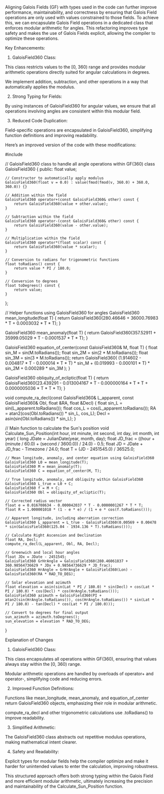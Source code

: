 Aligning Galois Fields (GF) with types used in the code can further improve performance, maintainability, and correctness by ensuring that Galois Field operations are only used with values constrained to those fields. To achieve this, we can encapsulate Galois Field operations in a dedicated class that enforces modular arithmetic for angles. This refactoring improves type safety and makes the use of Galois Fields explicit, allowing the compiler to optimize these operations.

Key Enhancements:

1. GaloisField360 Class:

This class restricts values to the [0, 360) range and provides modular arithmetic operations directly suited for angular calculations in degrees.

We implement addition, subtraction, and other operations in a way that automatically applies the modulus.



2. Strong Typing for Fields:

By using instances of GaloisField360 for angular values, we ensure that all operations involving angles are consistent within this modular field.



3. Reduced Code Duplication:

Field-specific operations are encapsulated in GaloisField360, simplifying function definitions and improving readability.




Here’s an improved version of the code with these modifications:

#include <cmath>

// GaloisField360 class to handle all angle operations within GF(360)
class GaloisField360 {
public:
    float value;

    // Constructor to automatically apply modulus
    GaloisField360(float v = 0.0) : value(fmod(fmod(v, 360.0) + 360.0, 360.0)) {}

    // Addition within the field
    GaloisField360 operator+(const GaloisField360& other) const {
        return GaloisField360(value + other.value);
    }

    // Subtraction within the field
    GaloisField360 operator-(const GaloisField360& other) const {
        return GaloisField360(value - other.value);
    }

    // Multiplication within the field
    GaloisField360 operator*(float scalar) const {
        return GaloisField360(value * scalar);
    }

    // Conversion to radians for trigonometric functions
    float toRadians() const {
        return value * PI / 180.0;
    }

    // Conversion to degrees
    float toDegrees() const {
        return value;
    }
};

// Helper functions using GaloisField360 for angles
GaloisField360 mean_longitude(float T) {
    return GaloisField360(280.46646 + 36000.76983 * T + 0.0003032 * T * T);
}

GaloisField360 mean_anomaly(float T) {
    return GaloisField360(357.52911 + 35999.05029 * T - 0.0001537 * T * T);
}

GaloisField360 equation_of_center(const GaloisField360& M, float T) {
    float sin_M = sin(M.toRadians());
    float sin_2M = sin(2 * M.toRadians());
    float sin_3M = sin(3 * M.toRadians());
    return GaloisField360(
        (1.914602 - 0.004817 * T - 0.000014 * T * T) * sin_M +
        (0.019993 - 0.000101 * T) * sin_2M + 0.000289 * sin_3M
    );
}

GaloisField360 obliquity_of_ecliptic(float T) {
    return GaloisField360(23.439291 - 0.013004167 * T - 0.000000164 * T * T + 0.0000005036 * T * T * T);
}

void compute_ra_decl(const GaloisField360& L_apparent, const GaloisField360& Obl, float &RA, float &Decl) {
    float sin_L = sin(L_apparent.toRadians());
    float cos_L = cos(L_apparent.toRadians());
    RA = atan2(cos(Obl.toRadians()) * sin_L, cos_L);
    Decl = asin(sin(Obl.toRadians()) * sin_L);
}

// Main function to calculate the Sun's position
void Calculate_Sun_Position(int hour, int minute, int second, int day, int month, int year) {
    long JDate = JulianDate(year, month, day);
    float JD_frac = ((hour + (minute / 60.0) + (second / 3600.0)) / 24.0) - 0.5;
    float JD = JDate + JD_frac - Timezone / 24.0;
    float T = (JD - 2451545.0) / 36525.0;

    // Mean longitude, anomaly, and center equation using GaloisField360
    GaloisField360 L0 = mean_longitude(T);
    GaloisField360 M = mean_anomaly(T);
    GaloisField360 C = equation_of_center(M, T);

    // True longitude, anomaly, and obliquity within GaloisField360
    GaloisField360 L_true = L0 + C;
    GaloisField360 f = M + C;
    GaloisField360 Obl = obliquity_of_ecliptic(T);

    // Corrected radius vector
    float e = 0.016708634 - 0.000042037 * T - 0.0000001267 * T * T;
    float R = 1.000001018 * (1 - e * e) / (1 + e * cos(f.toRadians()));

    // Apparent longitude, including aberration correction
    GaloisField360 L_apparent = L_true - GaloisField360(0.00569 + 0.00478 * sin(GaloisField360(125.04 - 1934.136 * T).toRadians()));

    // Calculate Right Ascension and Declination
    float RA, Decl;
    compute_ra_decl(L_apparent, Obl, RA, Decl);

    // Greenwich and local hour angles
    float JDx = JDate - 2451545;
    GaloisField360 GrHrAngle = GaloisField360(280.46061837 + 360.98564736629 * JDx + 0.98564736629 * JD_frac);
    GaloisField360 HrAngle = GrHrAngle + GaloisField360(Lon) - GaloisField360(RA * RAD_TO_DEG);

    // Solar elevation and azimuth
    float elevation = asin(sin(Lat * PI / 180.0) * sin(Decl) + cos(Lat * PI / 180.0) * cos(Decl) * cos(HrAngle.toRadians()));
    GaloisField360 azimuth = GaloisField360(PI + atan2(sin(HrAngle.toRadians()), cos(HrAngle.toRadians()) * sin(Lat * PI / 180.0) - tan(Decl) * cos(Lat * PI / 180.0)));

    // Convert to degrees for final output
    sun_azimuth = azimuth.toDegrees();
    sun_elevation = elevation * RAD_TO_DEG;
}

Explanation of Changes

1. GaloisField360 Class:

This class encapsulates all operations within GF(360), ensuring that values always stay within the [0, 360) range.

Modular arithmetic operations are handled by overloads of operator+ and operator-, simplifying code and reducing errors.



2. Improved Function Definitions:

Functions like mean_longitude, mean_anomaly, and equation_of_center return GaloisField360 objects, emphasizing their role in modular arithmetic.

compute_ra_decl and other trigonometric calculations use .toRadians() to improve readability.



3. Simplified Arithmetic:

The GaloisField360 class abstracts out repetitive modulus operations, making mathematical intent clearer.



4. Safety and Readability:

Explicit types for modular fields help the compiler optimize and make it harder for unintended values to enter the calculation, improving robustness.




This structured approach offers both strong typing within the Galois Field and more efficient modular arithmetic, ultimately increasing the precision and maintainability of the Calculate_Sun_Position function.

